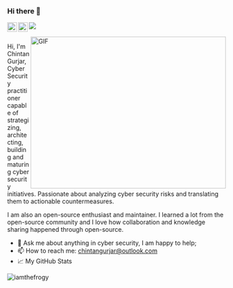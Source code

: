 ### Hi there 👋
![](https://visitor-badge.glitch.me/badge?page_id=iamthefrogy.iamthefrogy)<a href="https://twitter.com/iamthefrogy">
  <img align="left" alt="Chintan Gurjar | Twitter" width="22px" src="https://raw.githubusercontent.com/peterthehan/peterthehan/master/assets/twitter.svg" />
</a>
<a href="https://www.linkedin.com/in/chintangurjar/">
  <img align="left" alt="Chintan Gurjar" width="22px" src="https://raw.githubusercontent.com/peterthehan/peterthehan/master/assets/linkedin.svg" /> 
  </a>
<br />
<br />
  <img align="right" alt="GIF" src="https://cdn.dribbble.com/users/653185/screenshots/3701461/hacker.gif?raw=true" width="450" height="350" />

Hi, I'm Chintan Gurjar, Cyber Security practitioner capable of strategizing, architecting, building and maturing cyber security initiatives. Passionate about analyzing cyber security risks and translating them to actionable countermeasures.

I am also an open-source enthusiast and maintainer. I learned a lot from the open-source community and I love how collaboration and knowledge sharing happened through open-source.

  
- 💬 Ask me about anything in cyber security, I am happy to help;
- 📫 How to reach me: chintangurjar@outlook.com
- 📈 My GitHub Stats
<p align="left"> <img src="https://github-readme-stats.vercel.app/api?username=iamthefrogy&show_icons=true&theme=gotham" alt="iamthefrogy" />
